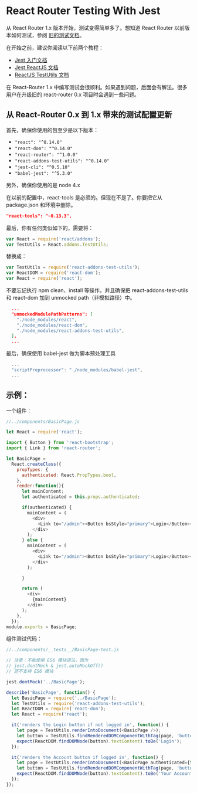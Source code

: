 React Router Testing With Jest
====================
从 React Router 1.x 版本开始，测试变得简单多了。想知道 React Router 以前版本如何测试，参阅 [旧的测试文档](https://github.com/rackt/react-router/blob/57543eb41ce45b994a29792d77c86cc10b51eac9/docs/guides/testing.md)。

在开始之前，建议你阅读以下前两个教程：
- [Jest 入门文档](https://facebook.github.io/jest/docs/getting-started.html)
- [Jest ReactJS 文档](https://facebook.github.io/jest/docs/tutorial-react.html)
- [ReactJS TestUtils 文档](https://facebook.github.io/react/docs/test-utils.html)

在 React-Router 1.x 中编写测试会很顺利。如果遇到问题，后面会有解法。很多用户在升级旧的 react-router 0.x 项目时会遇到一些问题。

从 React-Router 0.x 到 1.x 带来的测试配置更新
----------------------------------------------
首先，确保你使用的包至少是以下版本：
- `"react": "^0.14.0"`
- `"react-dom": "^0.14.0"`
- `"react-router": "^1.0.0"`
- `"react-addons-test-utils": "^0.14.0"`
- `"jest-cli": "^0.5.10"`
- `"babel-jest": "^5.3.0"`

另外，确保你使用的是 node 4.x

在以前的配置中，react-tools 是必须的。但现在不是了。你要把它从 package.json 和环境中删除。

```json
"react-tools": "~0.13.3",
```

最后，你有任何类似如下的，需要将：

```js
var React = require('react/addons');
var TestUtils = React.addons.TestUtils;
```

替换成：

```js
var TestUtils = require('react-addons-test-utils');
var ReactDOM = require('react-dom');
var React = require('react');
```

不要忘记执行 npm clean、install 等操作。并且确保把 react-addons-test-utils 和 react-dom 加到 unmocked path（非模拟路径）中。

```json
  ...
  "unmockedModulePathPatterns": [
    "./node_modules/react",
    "./node_modules/react-dom",
    "./node_modules/react-addons-test-utils",
  ],
  ...

```

最后，确保使用 babel-jest 做为脚本预处理工具

```js
  ...
  "scriptPreprocessor": "./node_modules/babel-jest",
  ...
```


示例：
----------------------------------------------
一个组件：
```js
//../components/BasicPage.js

let React = require('react');

import { Button } from 'react-bootstrap';
import { Link } from 'react-router';

let BasicPage =
  React.createClass({
    propTypes: {
      authenticated: React.PropTypes.bool,
    },
    render:function(){
      let mainContent;
      let authenticated = this.props.authenticated;

      if(authenticated) {
        mainContent = (
          <div>
            <Link to="/admin"><Button bsStyle="primary">Login</Button></Link>
          </div>
        );
      } else {
        mainContent = (
          <div>
            <Link to="/admin"><Button bsStyle="primary">Login</Button></Link>
          </div>
        );

      }

      return (
        <div>
          {mainContent}
        </div>
      );
    },
  });
module.exports = BasicPage;
```

组件测试代码：
```js
//../components/__tests__/BasicPage-test.js

// 注意：不能使用 ES6 模块语法，因为
// jest.dontMock & jest.autoMockOff()
// 还不支持 ES6 模块

jest.dontMock('../BasicPage');

describe('BasicPage', function() {
  let BasicPage = require('../BasicPage');
  let TestUtils = require('react-addons-test-utils');
  let ReactDOM = require('react-dom');
  let React = require('react');

  it('renders the Login button if not logged in', function() {
    let page = TestUtils.renderIntoDocument(<BasicPage />);
    let button = TestUtils.findRenderedDOMComponentWithTag(page, 'button');
    expect(ReactDOM.findDOMNode(button).textContent).toBe('Login');
  });

  it('renders the Account button if logged in', function() {
    let page = TestUtils.renderIntoDocument(<BasicPage authenticated={true} />);
    let button = TestUtils.findRenderedDOMComponentWithTag(page, 'button');
    expect(ReactDOM.findDOMNode(button).textContent).toBe('Your Account');
  });
});
```
